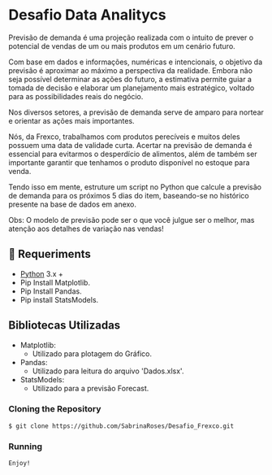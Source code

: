 # Desafio Data Analitycs


Previsão de demanda é uma projeção realizada com o intuito de prever o potencial de vendas de um ou mais produtos em um cenário futuro. 

Com base em dados e informações, numéricas e intencionais, o objetivo da previsão é aproximar ao máximo a perspectiva da realidade. Embora não seja possível determinar as ações do futuro, a estimativa permite guiar a tomada de decisão e elaborar um planejamento mais estratégico, voltado para as possibilidades reais do negócio.

Nos diversos setores, a previsão de demanda serve de amparo para nortear e orientar as ações mais importantes.

Nós, da Frexco, trabalhamos com produtos perecíveis e muitos deles possuem uma data de validade curta. Acertar na previsão de demanda é essencial para evitarmos o desperdício de alimentos, além de também ser importante garantir que tenhamos o produto disponível no estoque para venda.

Tendo isso em mente, estruture um script no Python que calcule a previsão de demanda para os próximos 5 dias do item, baseando-se no histórico presente na base de dados em anexo.

Obs: O modelo de previsão pode ser o que você julgue ser o melhor, mas atenção aos detalhes de variação nas vendas!

## 🔧 Requeriments
- [Python](https://www.python.org/) 3.x +
- Pip Install Matplotlib.
- Pip Install Pandas.
- Pip install StatsModels.

## Bibliotecas Utilizadas

- Matplotlib:
  - Utilizado para plotagem do Gráfico. 
- Pandas:
  - Utilizado para leitura do arquivo 'Dados.xlsx'.
- StatsModels:
  - Utilizado para a previsão Forecast.

### Cloning the Repository
```
$ git clone https://github.com/SabrinaRoses/Desafio_Frexco.git
```
### Running 
```
Enjoy!
